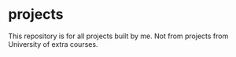 # projects
This repository is for all projects built by me. Not from projects from University of extra courses.
